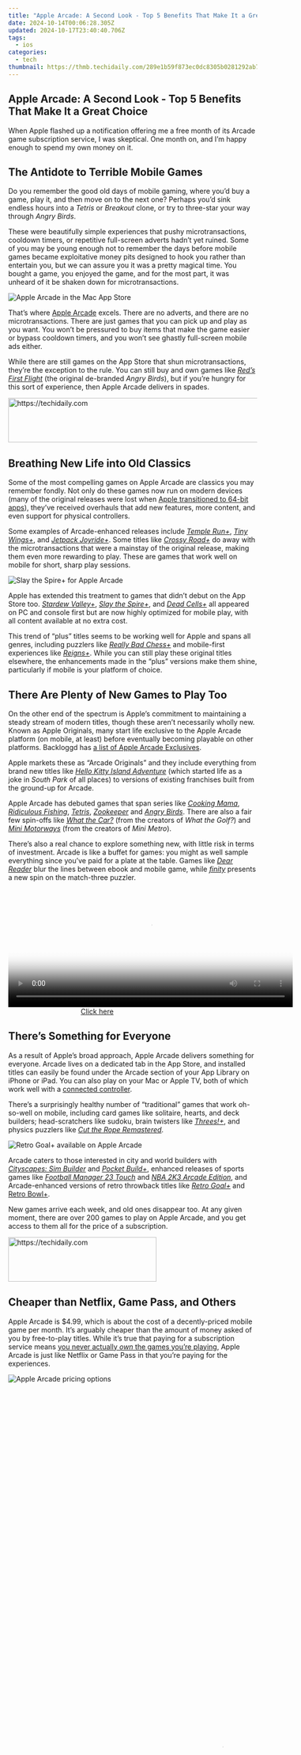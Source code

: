 ```yaml
---
title: "Apple Arcade: A Second Look - Top 5 Benefits That Make It a Great Choice"
date: 2024-10-14T00:06:28.305Z
updated: 2024-10-17T23:40:40.706Z
tags:
  - ios
categories:
  - tech
thumbnail: https://thmb.techidaily.com/289e1b59f873ec0dc8305b0281292ab73fb1d9fdd29063def94d2427e3383ad3.jpg
---
```


## Apple Arcade: A Second Look - Top 5 Benefits That Make It a Great Choice

When Apple flashed up a notification offering me a free month of its Arcade game subscription service, I was skeptical. One month on, and I’m happy enough to spend my own money on it.

##  The Antidote to Terrible Mobile Games

 Do you remember the good old days of mobile gaming, where you’d buy a game, play it, and then move on to the next one? Perhaps you’d sink endless hours into a _Tetris_ or _Breakout_ clone, or try to three-star your way through _Angry Birds_.

 These were beautifully simple experiences that pushy microtransactions, cooldown timers, or repetitive full-screen adverts hadn’t yet ruined. Some of you may be young enough not to remember the days before mobile games became exploitative money pits designed to hook you rather than entertain you, but we can assure you it was a pretty magical time. You bought a game, you enjoyed the game, and for the most part, it was unheard of it be shaken down for microtransactions.

![Apple Arcade in the Mac App Store](https://static1.howtogeekimages.com/wordpress/wp-content/uploads/2023/08/apple_arcade_games.png) 

 That’s where [Apple Arcade](http://www.apple.com/arcade) excels. There are no adverts, and there are no microtransactions. There are just games that you can pick up and play as you want. You won’t be pressured to buy items that make the game easier or bypass cooldown timers, and you won’t see ghastly full-screen mobile ads either.

 While there are still games on the App Store that shun microtransactions, they’re the exception to the rule. You can still buy and own games like _[Red’s First Flight](https://apps.apple.com/us/app/reds-first-flight/id1596736236)_ (the original de-branded _Angry Birds_), but if you’re hungry for this sort of experience, then Apple Arcade delivers in spades.

<!-- affiliate ads begin -->
<a href="https://dhgate.sjv.io/c/5597632/1186864/12108" target="_top" id="1186864">
  <img src="//a.impactradius-go.com/display-ad/12108-1186864" border="0" alt="https://techidaily.com" width="728" height="90"/>
</a>
<img height="0" width="0" src="https://dhgate.sjv.io/i/5597632/1186864/12108" style="position:absolute;visibility:hidden;" border="0" />
<!-- affiliate ads end -->

##  Breathing New Life into Old Classics

 Some of the most compelling games on Apple Arcade are classics you may remember fondly. Not only do these games now run on modern devices (many of the original releases were lost when [Apple transitioned to 64-bit apps](https://facebook-video-share.techidaily.com/new-in-2024-clubbing-essentials-top-rated-dj-template-vids/)), they’ve received overhauls that add new features, more content, and even support for physical controllers.

 Some examples of Arcade-enhanced releases include _[Temple Run+](https://apps.apple.com/us/app/temple-run/id1633285841)_, _[Tiny Wings+](https://apps.apple.com/us/app/tiny-wings/id1574882204)_, and _[Jetpack Joyride+](https://apps.apple.com/us/app/jetpack-joyride/id1550866882)_. Some titles like _[Crossy Road+](https://apps.apple.com/us/app/crossy-road/id1559490508)_ do away with the microtransactions that were a mainstay of the original release, making them even more rewarding to play. These are games that work well on mobile for short, sharp play sessions.

![Slay the Spire+ for Apple Arcade](https://static1.howtogeekimages.com/wordpress/wp-content/uploads/2023/08/slay_the_spire.PNG) 

 Apple has extended this treatment to games that didn’t debut on the App Store too. _[Stardew Valley+](https://apps.apple.com/us/app/stardew-valley/id6449264810)_, _[Slay the Spire+](https://apps.apple.com/us/app/slay-the-spire/id6448808007)_, and _[Dead Cells+](https://apps.apple.com/us/app/dead-cells/id1626984813)_ all appeared on PC and console first but are now highly optimized for mobile play, with all content available at no extra cost.

 This trend of “plus” titles seems to be working well for Apple and spans all genres, including puzzlers like _[Really Bad Chess+](https://apps.apple.com/us/app/really-bad-chess/id1551670264)_ and mobile-first experiences like _[Reigns+](https://apps.apple.com/us/app/reigns/id1556073740)_. While you can still play these original titles elsewhere, the enhancements made in the “plus” versions make them shine, particularly if mobile is your platform of choice.

##  There Are Plenty of New Games to Play Too

 On the other end of the spectrum is Apple’s commitment to maintaining a steady stream of modern titles, though these aren’t necessarily wholly new. Known as Apple Originals, many start life exclusive to the Apple Arcade platform (on mobile, at least) before eventually becoming playable on other platforms. Backloggd has [a list of Apple Arcade Exclusives](https://www.backloggd.com/u/tendog/list/apple-arcade-exclusives/).

 Apple markets these as “Arcade Originals” and they include everything from brand new titles like _[Hello Kitty Island Adventure](https://apps.apple.com/us/app/hello-kitty-island-adventure/id1553505132)_ (which started life as a joke in _South Park_ of all places) to versions of existing franchises built from the ground-up for Arcade.

 Apple Arcade has debuted games that span series like _[Cooking Mama](https://apps.apple.com/us/app/cooking-mama-cuisine/id1563901930)_, _[Ridiculous Fishing](https://apps.apple.com/us/app/ridiculous-fishing-ex/id1610164691)_, _[Tetris](https://apps.apple.com/us/app/tetris-beat/id1536485727)_, _[Zookeeper](https://apps.apple.com/us/app/zookeeper-world/id1370858242)_ and _[Angry Birds](https://apps.apple.com/us/app/angry-birds-reloaded/id1539172625)_. There are also a fair few spin-offs like _[What the Car?](https://apps.apple.com/us/app/what-the-car/id1534708672)_ (from the creators of _What the Golf?_) and _[Mini Motorways](https://apps.apple.com/us/app/mini-motorways/id1456188526?mt=12)_ (from the creators of _Mini Metro_).

 There’s also a real chance to explore something new, with little risk in terms of investment. Arcade is like a buffet for games: you might as well sample everything since you’ve paid for a plate at the table. Games like _[Dear Reader](https://apps.apple.com/us/app/dear-reader/id1475303629?mt=12)_ blur the lines between ebook and mobile game, while _[finity](https://apps.apple.com/us/app/finity/id1071698434)_ presents a new spin on the match-three puzzler.

<!-- affiliate ads begin -->
<span id="1982485">
					<video width="576" height="240" style="cursor:pointer"
           poster="//a.impactradius-go.com/display-clicktoplayimage/1982485.png"
           onclick="if(!this.playClicked){this.play();this.setAttribute('controls',true);this.playClicked=true;}">
	   <source src="//a.impactradius-go.com/display-ad/22993-1982485">
	   <img src="//a.impactradius-go.com/display-clicktoplayimage/1982485.png" style="border: none; height: 100%; width: 100%; object-fit: contain">
	</video>
	<div style="width:360px;text-align:center"><a href="javascript:window.open(decodeURIComponent('https%3A%2F%2Fhomestyler.sjv.io%2Fc%2F5597632%2F1982485%2F22993'), '_blank');void(0);">Click here</a></div>
</span>
<img height="0" width="0" src="https://imp.pxf.io/i/5597632/1982485/22993" style="position:absolute;visibility:hidden;" border="0" />
<!-- affiliate ads end -->

##  There’s Something for Everyone

 As a result of Apple’s broad approach, Apple Arcade delivers something for everyone. Arcade lives on a dedicated tab in the App Store, and installed titles can easily be found under the Arcade section of your App Library on iPhone or iPad. You can also play on your Mac or Apple TV, both of which work well with a [connected controller](https://facebook-video-recording.techidaily.com/best-fb-video-extractors-for-ios-devices-ranked-1-for-2024/).

 There’s a surprisingly healthy number of “traditional” games that work oh-so-well on mobile, including card games like solitaire, hearts, and deck builders; head-scratchers like sudoku, brain twisters like _[Threes!+](https://apps.apple.com/us/app/threes/id1551561086)_, and physics puzzlers like _[Cut the Rope Remastered](https://apps.apple.com/us/app/cut-the-rope-remastered/id1524615151)_.

![Retro Goal+ available on Apple Arcade](https://static1.howtogeekimages.com/wordpress/wp-content/uploads/2023/08/retro_goal.PNG) 

 Arcade caters to those interested in city and world builders with _[Cityscapes: Sim Builder](https://apps.apple.com/us/app/cityscapes-sim-builder/id1631153096)_ and _[Pocket Build+](https://apps.apple.com/us/app/pocket-build/id1584290792)_, enhanced releases of sports games like _[Football Manager 23 Touch](https://apps.apple.com/us/app/football-manager-2023-touch/id1626267810)_ and _[NBA 2K3 Arcade Edition](https://apps.apple.com/us/app/nba-2k23-arcade-edition/id1591156004)_, and Arcade-enhanced versions of retro throwback titles like _[Retro Goal+](https://apps.apple.com/us/app/retro-goal/id6446029573)_ and [Retro Bowl+](https://apps.apple.com/us/app/retro-bowl/id6446029554).

 New games arrive each week, and old ones disappear too. At any given moment, there are over 200 games to play on Apple Arcade, and you get access to them all for the price of a subscription.

<!-- affiliate ads begin -->
<a href="https://laganoo.pxf.io/c/5597632/1484951/16446" target="_top" id="1484951">
  <img src="//a.impactradius-go.com/display-ad/16446-1484951" border="0" alt="https://techidaily.com" width="300" height="90"/>
</a>
<img height="0" width="0" src="https://laganoo.pxf.io/i/5597632/1484951/16446" style="position:absolute;visibility:hidden;" border="0" />
<!-- affiliate ads end -->

##  Cheaper than Netflix, Game Pass, and Others

 Apple Arcade is $4.99, which is about the cost of a decently-priced mobile game per month. It’s arguably cheaper than the amount of money asked of you by free-to-play titles. While it’s true that paying for a subscription service means [you never actually _own_ the games you’re playing](https://fox-boxes.techidaily.com/2024-approved-maximizing-b-roll-creative-uses-and-integration/), Apple Arcade is just like Netflix or Game Pass in that you’re paying for the experiences.

![Apple Arcade pricing options](https://static1.howtogeekimages.com/wordpress/wp-content/uploads/2023/08/apple_arcade_pricing.png) 

<!-- affiliate ads begin -->
<span id="1516072">
					<video width="864" height="1536" style="cursor:pointer"
           poster="//a.impactradius-go.com/display-clicktoplayimage/1516072.png"
           onclick="if(!this.playClicked){this.play();this.setAttribute('controls',true);this.playClicked=true;}">
	   <source src="//a.impactradius-go.com/display-ad/16446-1516072">
	   <img src="//a.impactradius-go.com/display-clicktoplayimage/1516072.png" style="border: none; height: 100%; width: 100%; object-fit: contain">
	</video>
	<div style="width:540px;text-align:center"><a href="javascript:window.open(decodeURIComponent('https%3A%2F%2Flaganoo.pxf.io%2Fc%2F5597632%2F1516072%2F16446'), '_blank');void(0);">Click here</a></div>
</span>
<img height="0" width="0" src="https://imp.pxf.io/i/5597632/1516072/16446" style="position:absolute;visibility:hidden;" border="0" />
<!-- affiliate ads end -->

 Compared to Netflix (from $6.99 to $19.99 monthly) and Game Pass (from $9.99 on PC to $16.99 monthly for Ultimate), Arcade is cheap. And just like those other services, Arcade works well as [a service that you can dip in and out of](https://techidaily.com/the-way-to-recover-deleted-pictures-on-infinix-gt-10-pro-without-backup-by-fonelab-android-recover-pictures/). If you anticipate you aren’t going to have the time to play many mobile games in the next few weeks, cancel Arcade and re-subscribe when you feel the urge.

 If you’re already paying for Apple services like [iCloud+](https://fox-http.techidaily.com/flawlessly-merged-the-linkage-of-instagram-and-tiktok/), [Music](https://fox-http.techidaily.com/flawlessly-merged-the-linkage-of-instagram-and-tiktok/), and tv+ then you might find that [an Apple One subscription](https://twitter-videos.techidaily.com/the-social-stage-this-years-viral-video-vanguards-on-twitter/) nets you Arcade for a few extra dollars per month (and you might get extra services like Fitness+ and News+ too). If you’ve never tried Apple Arcade, you should get a free month offered to you. Head to the “Arcade” tab on the App Store or Mac App Store to redeem.

##  How to Cancel Apple Arcade

 If you’ve tried Arcade and you’re not impressed, you can [easily cancel it on an iPhone, iPad, or Mac](https://screen-recording.techidaily.com/new-the-backstage-pass-for-streamers-recording-on-twitch-for-2024/) by opening (System) Settings, tapping on your name at the top of the menu. On an iPhone or iPad, you can then tap Subscriptions, or on a Mac tap Media & Purchases followed by “Manage” in the Subscriptions box.

![Cancel Apple Arcade on a Mac](https://static1.howtogeekimages.com/wordpress/wp-content/uploads/2023/08/cancel_apple_arcade.png) 

 From here you can tap on the service followed by “Cancel Subscription” (iPhone and iPad) or tap “Edit” then “Cancel Subscription” on a Mac. If you’re currently running a free trial, your access will end as soon as you cancel so consider setting a reminder to cancel closer to the renewal date to enjoy the whole month for free.

##  Is Apple Arcade Worth It?

 How much value you get from Apple Arcade largely depends on how you feel about mobile gaming and how often you find yourself playing these games. There are only so many hours in the day that most of us can dedicate to playing games, and if you’re already subscribed to [services like Game Pass](https://android-frp.techidaily.com/the-updated-method-to-bypass-nokia-c32-frp-by-drfone-android/) or [you buy a lot of games on Steam](https://techtrends.techidaily.com/latest-google-pixel-smartwatch-4th-generation-insights-into-the-launch-timeline-anticipated-costs-and-features/) then you might find yet another subscription too much to keep up with.

 But if you’re going to be alone with your iPhone or iPad (or even Mac) for an extended period, perhaps while traveling, you can do a lot worse than dropping $4.99 on Apple Arcade to pass the time. You’ve probably paid more for overpriced airport coffee. The service arguably works best when you dip in and out since there will be plenty to catch up on each time you buy.

 We think that Apple Arcade is one of the [best ways of transforming your iPhone into a handheld console, complete with controller support](https://fox-boxes.techidaily.com/updated-2024-approved-masterful-viewing-for-artists-best-monitor-guide/).

<ins class="adsbygoogle"
     style="display:block"
     data-ad-format="autorelaxed"
     data-ad-client="ca-pub-7571918770474297"
     data-ad-slot="1223367746"></ins>

<ins class="adsbygoogle"
     style="display:block"
     data-ad-client="ca-pub-7571918770474297"
     data-ad-slot="8358498916"
     data-ad-format="auto"
     data-full-width-responsive="true"></ins>

<span class="atpl-alsoreadstyle">Also read:</span>
<div><ul>
<li><a href="https://screen-activity-recording.techidaily.com/new-capturing-the-web-in-motion-a-compact-list-of-leading-recorders/"><u>[New] Capturing the Web in Motion A Compact List of Leading Recorders</u></a></li>
<li><a href="https://fox-direct.techidaily.com/new-maximize-content-by-merging-apple-music-to-videos/"><u>[New] Maximize Content by Merging Apple Music to Videos</u></a></li>
<li><a href="https://some-skills.techidaily.com/new-toggle-between-normal-and-pip-views-for-youtube-app-on-ios/"><u>[New] Toggle Between Normal and PIP Views for Youtube App on iOS</u></a></li>
<li><a href="https://twitter-clips.techidaily.com/updated-2024-approved-fix-chromium-and-youtube-streams/"><u>[Updated] 2024 Approved Fix Chromium and YouTube Streams</u></a></li>
<li><a href="https://fox-access.techidaily.com/updated-2024-approved-mastering-windows-8-moviemaker-step-by-step-guide/"><u>[Updated] 2024 Approved Mastering Windows 8 Moviemaker Step-by-Step Guide</u></a></li>
<li><a href="https://android-location.techidaily.com/in-2024-for-people-wanting-to-mock-gps-on-samsung-galaxy-s23-fe-devices-drfone-by-drfone-virtual/"><u>In 2024, For People Wanting to Mock GPS on Samsung Galaxy S23 FE Devices | Dr.fone</u></a></li>
<li><a href="https://desktop-recording.techidaily.com/in-2024-vocalists-choice-the-finest-9-online-mic-recorders/"><u>In 2024, Vocalist's Choice The Finest 9 Online Mic Recorders</u></a></li>
<li><a href="https://os-tips.techidaily.com/mastering-rooting-on-android-a-comprehensive-tutorial-using-kingo-root-software/"><u>Mastering Rooting on Android: A Comprehensive Tutorial Using Kingo Root Software</u></a></li>
<li><a href="https://os-tips.techidaily.com/navigating-emergency-bootstraps-the-ultimate-tutorial-on-operating-android-devices-in-safe-mode/"><u>Navigating Emergency Bootstraps: The Ultimate Tutorial on Operating Android Devices in Safe Mode</u></a></li>
<li><a href="https://smart-video-editing.techidaily.com/new-neon-font-creator-top-rated-online-tools-for-custom-neon-text/"><u>New Neon Font Creator Top-Rated Online Tools for Custom Neon Text</u></a></li>
<li><a href="https://os-tips.techidaily.com/repair-guide-how-to-mend-a-damaged-smartphone-display/"><u>Repair Guide: How to Mend a Damaged Smartphone Display</u></a></li>
<li><a href="https://os-tips.techidaily.com/simple-steps-effortlessly-unlocking-your-android-device-with-a-quick-jailbreak/"><u>Simple Steps: Effortlessly Unlocking Your Android Device with a Quick Jailbreak</u></a></li>
<li><a href="https://os-tips.techidaily.com/simple-troubleshooting-steps-to-resolve-app-installation-issues/"><u>Simple Troubleshooting Steps to Resolve App Installation Issues</u></a></li>
<li><a href="https://os-tips.techidaily.com/speedy-reset-tactics-mastering-the-art-of-quick-android-phone-reboots/"><u>Speedy Reset Tactics: Mastering the Art of Quick Android Phone Reboots</u></a></li>
<li><a href="https://os-tips.techidaily.com/step-by-step-guide-restoring-functionality-of-a-drenched-smartphones-screen-and-audio-components/"><u>Step-by-Step Guide: Restoring Functionality of a Drenched Smartphone’s Screen and Audio Components</u></a></li>
<li><a href="https://os-tips.techidaily.com/step-by-step-guide-unlocking-your-androids-potential-with-kingoroot/"><u>Step-by-Step Guide: Unlocking Your Android's Potential with KingoRoot</u></a></li>
<li><a href="https://some-approaches.techidaily.com/unlock-the-power-of-podcasts-15-task-filled-activities-to-do-while-listening-to-your-favorite-talk-shows-for-2024/"><u>Unlock the Power of Podcasts 15 Task-Filled Activities to Do While Listening to Your Favorite Talk Shows for 2024</u></a></li>
</ul></div>

